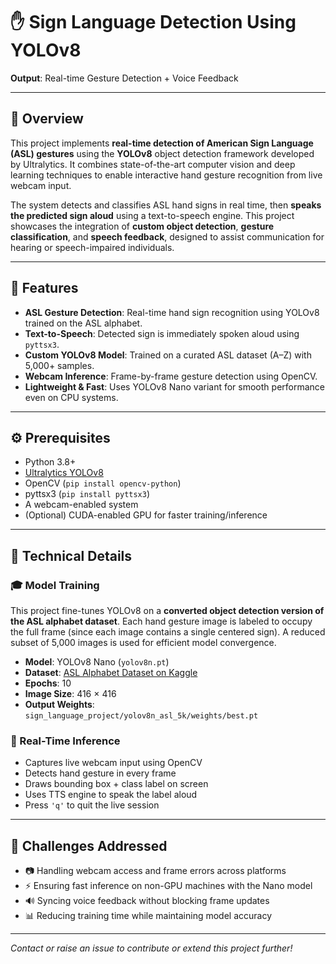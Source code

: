 # ✋ Sign Language Detection Using YOLOv8  
**Output**: Real-time Gesture Detection + Voice Feedback

---

## 🧠 Overview

This project implements **real-time detection of American Sign Language (ASL) gestures** using the **YOLOv8** object detection framework developed by Ultralytics. It combines state-of-the-art computer vision and deep learning techniques to enable interactive hand gesture recognition from live webcam input.

The system detects and classifies ASL hand signs in real time, then **speaks the predicted sign aloud** using a text-to-speech engine. This project showcases the integration of **custom object detection**, **gesture classification**, and **speech feedback**, designed to assist communication for hearing or speech-impaired individuals.

---

## 🚀 Features

- **ASL Gesture Detection**: Real-time hand sign recognition using YOLOv8 trained on the ASL alphabet.
- **Text-to-Speech**: Detected sign is immediately spoken aloud using `pyttsx3`.
- **Custom YOLOv8 Model**: Trained on a curated ASL dataset (A–Z) with 5,000+ samples.
- **Webcam Inference**: Frame-by-frame gesture detection using OpenCV.
- **Lightweight & Fast**: Uses YOLOv8 Nano variant for smooth performance even on CPU systems.

---

## ⚙️ Prerequisites

- Python 3.8+
- [Ultralytics YOLOv8](https://github.com/ultralytics/ultralytics)  
- OpenCV (`pip install opencv-python`)
- pyttsx3 (`pip install pyttsx3`)
- A webcam-enabled system
- (Optional) CUDA-enabled GPU for faster training/inference

---

## 🔬 Technical Details

### 🎓 Model Training

This project fine-tunes YOLOv8 on a **converted object detection version of the ASL alphabet dataset**. Each hand gesture image is labeled to occupy the full frame (since each image contains a single centered sign). A reduced subset of 5,000 images is used for efficient model convergence.

- **Model**: YOLOv8 Nano (`yolov8n.pt`)
- **Dataset**: [ASL Alphabet Dataset on Kaggle](https://www.kaggle.com/datasets/grassknoted/asl-alphabet)
- **Epochs**: 10  
- **Image Size**: 416 × 416  
- **Output Weights**: `sign_language_project/yolov8n_asl_5k/weights/best.pt`

### 🧪 Real-Time Inference

- Captures live webcam input using OpenCV
- Detects hand gesture in every frame
- Draws bounding box + class label on screen
- Uses TTS engine to speak the label aloud
- Press `'q'` to quit the live session

---

## 🧹 Challenges Addressed

- 📷 Handling webcam access and frame errors across platforms
- ⚡ Ensuring fast inference on non-GPU machines with the Nano model
- 🔊 Syncing voice feedback without blocking frame updates
- 📊 Reducing training time while maintaining model accuracy

---

_Contact or raise an issue to contribute or extend this project further!_

